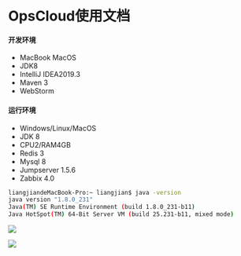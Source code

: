 # OpsCloud使用文档

#### 开发环境

* MacBook MacOS
* JDK8
* IntelliJ IDEA2019.3
* Maven 3
* WebStorm

#### 运行环境

* Windows/Linux/MacOS
* JDK 8
* CPU2/RAM4GB
* Redis 3
* Mysql 8
* Jumpserver 1.5.6
* Zabbix 4.0

```bash
liangjiandeMacBook-Pro:~ liangjian$ java -version
java version "1.8.0_231"
Java(TM) SE Runtime Environment (build 1.8.0_231-b11)
Java HotSpot(TM) 64-Bit Server VM (build 25.231-b11, mixed mode)
```



![](https://opscloud-store.oss-cn-hangzhou.aliyuncs.com/github/gif/oc-webxterm-2.gif)





![](https://opscloud-store.oss-cn-hangzhou.aliyuncs.com/github/gif/oc-playbook-1.gif)

 

